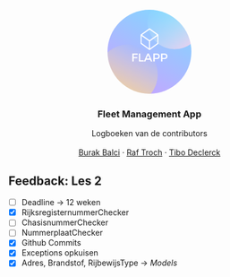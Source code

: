 <!-- # Project_Flapp
### Fleet Management App -->
<!-- <img src="FLAPP.png" border=1px alt="Flapp" width="100"/> -->
<!-- PROJECT LOGO -->
<br />
<div align="center">
    <img src="FLAPP.png" alt="Logo" width="150" height="150" style="border-radius:50%;">

  <h3 align="center">Fleet Management App</h3>

  <p align="center">
    Logboeken van de contributors
    <br />
    <br />
    <a href="./BurakLogboek.md">Burak Balci</a>
    ·
    <a href="./RafLogboek.md">Raf Troch</a>
    ·
    <a href="./TiboLogboek.md">Tibo Declerck</a>
  </p>
</div>

<!-- Feedback -->
<!-- [ ] Empty [x] Full -->

## Feedback: Les 2

- [ ] Deadline -> 12 weken
- [x] RijksregisternummerChecker
- [ ] ChasisnummerChecker
- [ ] NummerplaatChecker
- [x] Github Commits
- [x] Exceptions opkuisen
- [x] Adres, Brandstof, RijbewijsType -> _Models_
